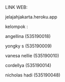 LINK WEB:

jelajahjakarta.heroku.app


kelompok :

angellina (535190018)

yongky s (535190009)

vanesa nellie (535190010)

cordellya (535190014)

nicholas hadi (535190048)
